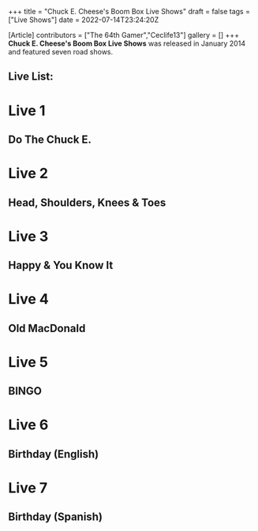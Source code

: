 +++
title = "Chuck E. Cheese's Boom Box Live Shows"
draft = false
tags = ["Live Shows"]
date = 2022-07-14T23:24:20Z

[Article]
contributors = ["The 64th Gamer","Ceclife13"]
gallery = []
+++
<b>Chuck E. Cheese's Boom Box Live Shows</b> was released in January 2014 and featured seven road shows.

<h2> Live List: </h2>

# <b>Live 1</b>
## Do The Chuck E.
# <b>Live 2</b> 
## Head, Shoulders, Knees & Toes
# <b>Live 3</b> 
## Happy & You Know It
# <b>Live 4</b>
## Old MacDonald
# <b>Live 5</b>
## BINGO
# <b>Live 6</b>
## Birthday (English)
# <b>Live 7</b>
## Birthday (Spanish)



